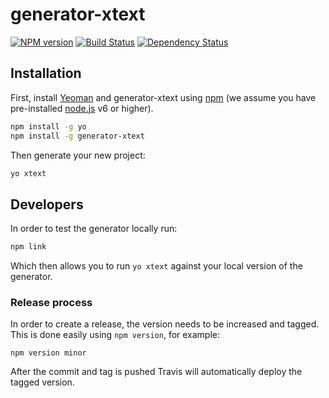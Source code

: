 # generator-xtext

[![NPM version][npm-image]][npm-url]
[![Build Status][travis-image]][travis-url]
[![Dependency Status][daviddm-image]][daviddm-url]

[npm-image]: https://badge.fury.io/js/generator-xtext.svg
[npm-url]: https://npmjs.org/package/generator-xtext
[travis-image]: https://travis-ci.org/itemis/generator-xtext.svg?branch=master
[travis-url]: https://travis-ci.org/itemis/generator-xtext
[daviddm-image]: https://david-dm.org/itemis/generator-xtext.svg?theme=shields.io
[daviddm-url]: https://david-dm.org/itemis/generator-xtext


## Installation

First, install [Yeoman](http://yeoman.io) and generator-xtext using [npm](https://www.npmjs.com/) (we assume you have pre-installed [node.js](https://nodejs.org/) v6 or higher).

```bash
npm install -g yo
npm install -g generator-xtext
```

Then generate your new project:

```bash
yo xtext
```

## Developers

In order to test the generator locally run:

```bash
npm link
```

Which then allows you to run `yo xtext` against your local version of the generator.

### Release process

In order to create a release, the version needs to be increased and tagged. This is done easily using `npm version`, for example:

```
npm version minor
```

After the commit and tag is pushed Travis will automatically deploy the tagged version.
